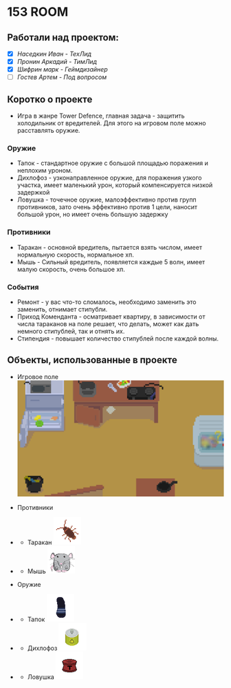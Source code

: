 # 153 ROOM
## Работали над проектом:
* [x] *Наседкин Иван - ТехЛид*
* [x] *Пронин Аркадий - ТимЛид*
* [x] *Шифрин марк - Геймдизайнер*
* [ ] *Гостев Артем - Под вопросом*
## Коротко о проекте
* Игра в жанре Tower Defence, главная задача - защитить холодильник от вредителей. Для этого на игровом поле можно расставлять оружие.
### Оружие 
* Тапок - стандартное оружие с большой площадью поражения и неплохим уроном.
* Дихлофоз - узконаправленное оружие, для поражения узкого участка, имеет маленький урон, который компенсируется низкой задержкой
* Ловушка - точечное оружие, малоэффективно против групп противников, зато очень эффективно против 1 цели, наносит большой урон, но имеет очень большую задержку
### Противники
* Таракан - основной вредитель, пытается взять числом, имеет нормальную скорость, нормальное хп.
* Мышь - Сильный вредитель, появляется каждые 5 волн, имеет малую скорость, очень большое хп.
### События
* Ремонт - у вас что-то сломалось, необходимо заменить это заменить, отнимает стипубли.
* Приход Коменданта - осматривает квартиру, в зависимости от числа тараканов на поле решает, что делать, может как дать немного стипублей, так и отнять их.
* Стипендия - повышает количество стипублей после каждой волны.

## Объекты, использованные в проекте
* Игровое поле ![](PNG/main_field_px_updated.png)

* Противники
* * Таракан ![](PNG/cockroach_px.png)
* * Мышь ![](PNG/mouse_up.png)
* Оружие
* * Тапок ![](PNG/slapper_px.png)
* * Дихлофоз ![](PNG/dichlorvos_down.png)
* * Ловушка ![](PNG/trap_px.png)
